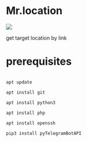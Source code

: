# Mr.location
<img src='https://jilrot.com/images/mrlocation.jpg' />

get target location by link
<br />
# prerequisites
<code>
apt update<br />
apt install git<br />
apt install python3<br />
apt install php<br />
apt install openssh<br />
pip3 install pyTelegramBotAPI
</code>
